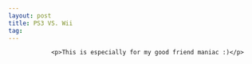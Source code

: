 ```yaml
---
layout: post
title: PS3 VS. Wii
tag: 
---
```



                <p>This is especially for my good friend maniac :)</p>
<div style="text-align:center"><object type="application/x-shockwave-flash" style="width:425px; height:350px" data="http://youtube.com/v/QpYgNz6W6Gs"><param name="movie" value="http://youtube.com/v/QpYgNz6W6Gs"></param></object></div>
            
